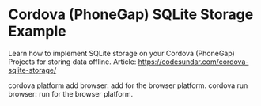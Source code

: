 # Cordova (PhoneGap) SQLite Storage Example

Learn how to implement SQLite storage on your Cordova (PhoneGap) Projects for storing data offline.
Article: https://codesundar.com/cordova-sqlite-storage/

cordova platform add browser: add for the browser platform.
cordova run browser: run for the browser platform.
